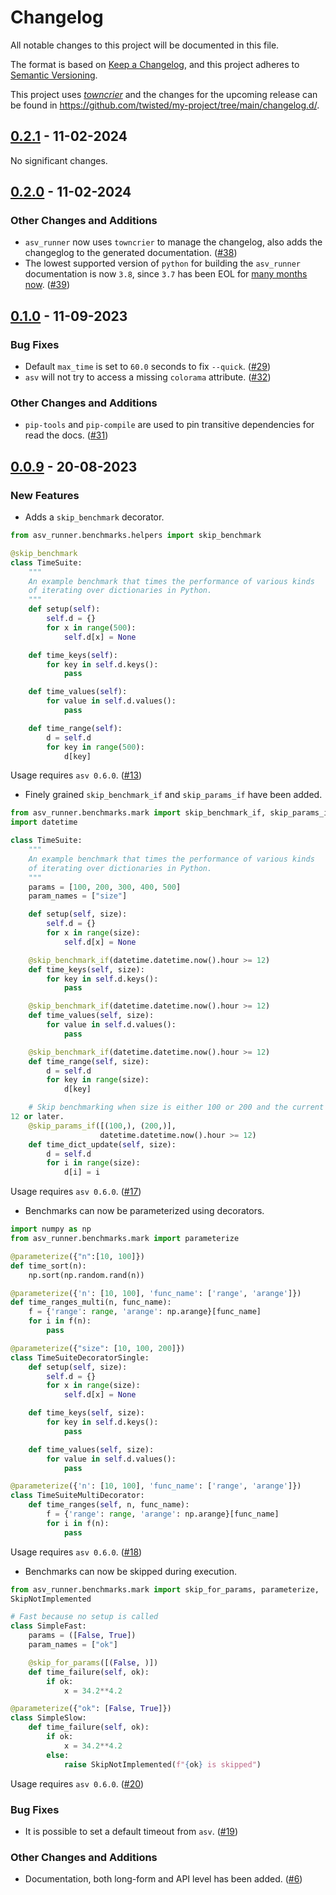 # Changelog

All notable changes to this project will be documented in this file.

The format is based on [Keep a Changelog](https://keepachangelog.com/en/1.0.0/), and this project adheres to [Semantic Versioning](https://semver.org/spec/v2.0.0.html).

This project uses [*towncrier*](https://towncrier.readthedocs.io/) and the changes for the upcoming release can be found in <https://github.com/twisted/my-project/tree/main/changelog.d/>.

<!-- towncrier release notes start -->

## [0.2.1](https://github.com/airspeed-velocity/asv_runner/tree/0.2.1) - 11-02-2024


No significant changes.


## [0.2.0](https://github.com/airspeed-velocity/asv_runner/tree/0.2.0) - 11-02-2024


### Other Changes and Additions

- `asv_runner` now uses `towncrier` to manage the changelog, also adds the
  changeglog to the generated documentation.
  ([#38](https://github.com/airspeed-velocity/asv_runner/issues/38))
- The lowest supported version of `python` for building the `asv_runner`
  documentation is now `3.8`, since `3.7` has been EOL for [many months
now](https://endoflife.date/python).
([#39](https://github.com/airspeed-velocity/asv_runner/issues/39))


## [0.1.0](https://github.com/airspeed-velocity/asv_runner/tree/0.1.0) - 11-09-2023


### Bug Fixes

- Default `max_time` is set to `60.0` seconds to fix `--quick`.
  ([#29](https://github.com/airspeed-velocity/asv_runner/issues/29))
- `asv` will not try to access a missing `colorama` attribute.
  ([#32](https://github.com/airspeed-velocity/asv_runner/issues/32))

### Other Changes and Additions

- `pip-tools` and `pip-compile` are used to pin transitive dependencies for
  read the docs.
  ([#31](https://github.com/airspeed-velocity/asv_runner/issues/31))


## [0.0.9](https://github.com/airspeed-velocity/asv_runner/tree/0.0.9) - 20-08-2023


### New Features

- Adds a `skip_benchmark` decorator.

```python
from asv_runner.benchmarks.helpers import skip_benchmark

@skip_benchmark
class TimeSuite:
    """
    An example benchmark that times the performance of various kinds
    of iterating over dictionaries in Python.
    """
    def setup(self):
        self.d = {}
        for x in range(500):
            self.d[x] = None

    def time_keys(self):
        for key in self.d.keys():
            pass

    def time_values(self):
        for value in self.d.values():
            pass

    def time_range(self):
        d = self.d
        for key in range(500):
            d[key]
```

Usage requires `asv 0.6.0`.
([#13](https://github.com/airspeed-velocity/asv_runner/issues/13))
- Finely grained `skip_benchmark_if` and `skip_params_if` have been added.

```python
from asv_runner.benchmarks.mark import skip_benchmark_if, skip_params_if
import datetime

class TimeSuite:
    """
    An example benchmark that times the performance of various kinds
    of iterating over dictionaries in Python.
    """
    params = [100, 200, 300, 400, 500]
    param_names = ["size"]

    def setup(self, size):
        self.d = {}
        for x in range(size):
            self.d[x] = None

    @skip_benchmark_if(datetime.datetime.now().hour >= 12)
    def time_keys(self, size):
        for key in self.d.keys():
            pass

    @skip_benchmark_if(datetime.datetime.now().hour >= 12)
    def time_values(self, size):
        for value in self.d.values():
            pass

    @skip_benchmark_if(datetime.datetime.now().hour >= 12)
    def time_range(self, size):
        d = self.d
        for key in range(size):
            d[key]

    # Skip benchmarking when size is either 100 or 200 and the current hour is
12 or later.
    @skip_params_if([(100,), (200,)],
                    datetime.datetime.now().hour >= 12)
    def time_dict_update(self, size):
        d = self.d
        for i in range(size):
            d[i] = i
```

Usage requires `asv 0.6.0`.
([#17](https://github.com/airspeed-velocity/asv_runner/issues/17))
- Benchmarks can now be parameterized using decorators.

```python
import numpy as np
from asv_runner.benchmarks.mark import parameterize

@parameterize({"n":[10, 100]})
def time_sort(n):
    np.sort(np.random.rand(n))

@parameterize({'n': [10, 100], 'func_name': ['range', 'arange']})
def time_ranges_multi(n, func_name):
    f = {'range': range, 'arange': np.arange}[func_name]
    for i in f(n):
        pass

@parameterize({"size": [10, 100, 200]})
class TimeSuiteDecoratorSingle:
    def setup(self, size):
        self.d = {}
        for x in range(size):
            self.d[x] = None

    def time_keys(self, size):
        for key in self.d.keys():
            pass

    def time_values(self, size):
        for value in self.d.values():
            pass

@parameterize({'n': [10, 100], 'func_name': ['range', 'arange']})
class TimeSuiteMultiDecorator:
    def time_ranges(self, n, func_name):
        f = {'range': range, 'arange': np.arange}[func_name]
        for i in f(n):
            pass
```

Usage requires `asv 0.6.0`.
([#18](https://github.com/airspeed-velocity/asv_runner/issues/18))
- Benchmarks can now be skipped during execution.

```python
from asv_runner.benchmarks.mark import skip_for_params, parameterize,
SkipNotImplemented

# Fast because no setup is called
class SimpleFast:
    params = ([False, True])
    param_names = ["ok"]

    @skip_for_params([(False, )])
    def time_failure(self, ok):
        if ok:
            x = 34.2**4.2

@parameterize({"ok": [False, True]})
class SimpleSlow:
    def time_failure(self, ok):
        if ok:
            x = 34.2**4.2
        else:
            raise SkipNotImplemented(f"{ok} is skipped")
```

Usage requires `asv 0.6.0`.
([#20](https://github.com/airspeed-velocity/asv_runner/issues/20))

### Bug Fixes

- It is possible to set a default timeout from `asv`.
  ([#19](https://github.com/airspeed-velocity/asv_runner/issues/19))

### Other Changes and Additions

- Documentation, both long-form and API level has been added.
  ([#6](https://github.com/airspeed-velocity/asv_runner/issues/6))
